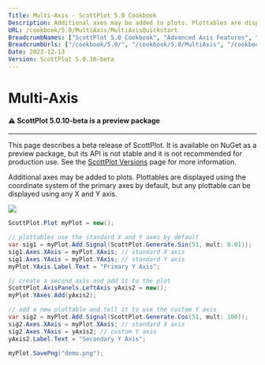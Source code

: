 ```yaml
---
Title: Multi-Axis - ScottPlot 5.0 Cookbook
Description: Additional axes may be added to plots. Plottables are displayed using the coordinate system of the primary axes by default, but any plottable can be displayed using any X and Y axis.
URL: /cookbook/5.0/MultiAxis/MultiAxisQuickstart
BreadcrumbNames: ["ScottPlot 5.0 Cookbook", "Advanced Axis Features", "Multi-Axis"]
BreadcrumbUrls: ["/cookbook/5.0/", "/cookbook/5.0/MultiAxis", "/cookbook/5.0/MultiAxis/MultiAxisQuickstart"]
Date: 2023-12-13
Version: ScottPlot 5.0.10-beta
---
```


# Multi-Axis



<div class='alert alert-warning' role='alert'><h4 class='alert-heading py-0 my-0'>⚠️ ScottPlot 5.0.10-beta is a preview package</h4><hr /><p class='mb-0'><span class='fw-semibold'>This page describes a beta release of ScottPlot.</span> It is available on NuGet as a preview package, but its API is not stable and it is not recommended for production use. See the <a href='https://scottplot.net/versions/'>ScottPlot Versions</a> page for more information. </p></div>



Additional axes may be added to plots. Plottables are displayed using the coordinate system of the primary axes by default, but any plottable can be displayed using any X and Y axis.

[![](/cookbook/5.0/images/MultiAxisQuickstart.png)](/cookbook/5.0/images/MultiAxisQuickstart.png)

```cs
ScottPlot.Plot myPlot = new();

// plottables use the standard X and Y axes by default
var sig1 = myPlot.Add.Signal(ScottPlot.Generate.Sin(51, mult: 0.01));
sig1.Axes.XAxis = myPlot.XAxis; // standard X axis
sig1.Axes.YAxis = myPlot.YAxis; // standard Y axis
myPlot.YAxis.Label.Text = "Primary Y Axis";

// create a second axis and add it to the plot
ScottPlot.AxisPanels.LeftAxis yAxis2 = new();
myPlot.YAxes.Add(yAxis2);

// add a new plottable and tell it to use the custom Y axis
var sig2 = myPlot.Add.Signal(ScottPlot.Generate.Cos(51, mult: 100));
sig2.Axes.XAxis = myPlot.XAxis; // standard X axis
sig2.Axes.YAxis = yAxis2; // custom Y axis
yAxis2.Label.Text = "Secondary Y Axis";

myPlot.SavePng("demo.png");

```


